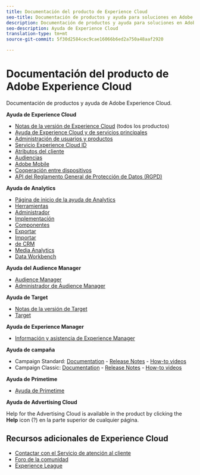 ```yaml
---
title: Documentación del producto de Experience Cloud
seo-title: Documentación de productos y ayuda para soluciones en Adobe Experience Cloud.
description: Documentación de productos y ayuda para soluciones en Adobe Experience Cloud.
seo-description: Ayuda de Experience Cloud
translation-type: tm+mt
source-git-commit: 5f30d2584cec9cae16066b6ed2a750a48aaf2920

---
```



# Documentación del producto de Adobe Experience Cloud

Documentación de productos y ayuda de Adobe Experience Cloud.

**Ayuda de Experience Cloud**

* [Notas de la versión de Experience Cloud](https://docs.adobe.com/content/help/en/release-notes/experience-cloud/current.html) (todos los productos)
* [Ayuda de Experience Cloud y de servicios principales](https://docs.adobe.com/content/help/en/core-services/interface/experience-cloud.html)
* [Administración de usuarios y productos](https://docs.adobe.com/content/help/en/core-services/interface/manage-users-and-products/admin-getting-started.html)
* [Servicio Experience Cloud ID](https://docs.adobe.com/content/help/en/id-service/using/home.html)
* [Atributos del cliente](https://docs.adobe.com/content/help/en/core-services/interface/customer-attributes/attributes.html)
* [Audiencias](https://docs.adobe.com/content/help/en/core-services/interface/audiences/audience-library.html)
* [Adobe Mobile](https://docs.adobe.com/content/help/en/mobile-services/using/home.html)
* [Cooperación entre dispositivos](https://docs.adobe.com/content/help/en/device-co-op/using/home.html)
* [API del Reglamento General de Protección de Datos (RGPD)](https://www.adobe.io/apis/experiencecloud/gdpr.html)

**Ayuda de Analytics**

* [Página de inicio de la ayuda de Analytics](https://docs.adobe.com/content/help/en/analytics/landing/home.html)
* [Herramientas](https://docs.adobe.com/content/help/en/analytics/analyze/home.html)
* [Administrador](https://docs.adobe.com/content/help/en/analytics/admin/home.html)
* [Implementación](https://docs.adobe.com/content/help/en/analytics/implementation/home.html)
* [Componentes](https://docs.adobe.com/content/help/en/analytics/components/home.html)
* [Exportar](https://docs.adobe.com/content/help/en/analytics/export/home.html)
* [Importar](https://docs.adobe.com/content/help/en/analytics/import/home.html)
* [de CRM](https://docs.adobe.com/content/help/en/analytics/integration/home.html)
* [Media Analytics](https://docs.adobe.com/content/help/en/media-analytics/using/media-overview.html)
* [Data Workbench](https://marketing.adobe.com/resources/help/en_US/insight/)

**Ayuda del Audience Manager**

* [Audience Manager](https://marketing.adobe.com/resources/help/en_US/aam/)
* [Administrador de Audience Manager](https://marketing.adobe.com/resources/help/en_US/aam/admin/index.html)

**Ayuda de Target**

* [Notas de la versión de Target](https://docs.adobe.com/content/help/en/target/using/release-notes/release-notes.html)
* [Target](https://docs.adobe.com/content/help/en/target/using/target-home.html)

**Ayuda de Experience Manager**

* [Información y asistencia de Experience Manager](https://helpx.adobe.com/support/experience-manager.html)

**Ayuda de campaña**

* Campaign Standard: [Documentation](https://helpx.adobe.com/support/campaign/standard.html) - [Release Notes](https://docs.adobe.com/content/help/en/campaign-standard/using/release-notes/release-notes.html) - [How-to videos](https://docs.adobe.com/content/help/en/campaign-learn/campaign-standard-tutorials/overview.html)
* Campaign Classic: [Documentation](https://helpx.adobe.com/support/campaign/classic.html) - [Release Notes](https://docs.campaign.adobe.com/doc/AC/en/RN.html) - [How-to videos](https://docs.adobe.com/content/help/en/campaign-learn/campaign-classic-tutorials/overview.html)

**Ayuda de Primetime**

* [Ayuda de Primetime](http://help.adobe.com/en_US/primetime/)

**Ayuda de Advertising Cloud**

Help for the Advertising Cloud is available in the product by clicking the **Help** icon (?) en la parte superior de cualquier página.

## Recursos adicionales de Experience Cloud

* [Contactar con el Servicio de atención al cliente](https://helpx.adobe.com/contact/enterprise-support.ec.html)
* [Foro de la comunidad](https://forums.adobe.com/community/experience-cloud)
* [Experience League](https://landing.adobe.com/experience-league/)